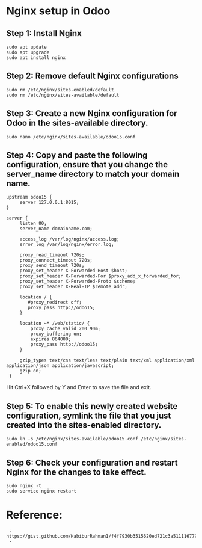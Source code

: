 # Nginx setup in Odoo

## Step 1: Install Nginx
```
sudo apt update
sudo apt upgrade
sudo apt install nginx
```
## Step 2: Remove default Nginx configurations
```
sudo rm /etc/nginx/sites-enabled/default
sudo rm /etc/nginx/sites-available/default
```
## Step 3: Create a new Nginx configuration for Odoo in the sites-available directory.
```
sudo nano /etc/nginx/sites-available/odoo15.conf
```
## Step 4: Copy and paste the following configuration, ensure that you change the server_name directory to match your domain name.
```
upstream odoo15 {
     server 127.0.0.1:8015;
}

server {
     listen 80;
     server_name domainname.com;

     access_log /var/log/nginx/access.log;
     error_log /var/log/nginx/error.log;

     proxy_read_timeout 720s;
     proxy_connect_timeout 720s;
     proxy_send_timeout 720s;
     proxy_set_header X-Forwarded-Host $host;
     proxy_set_header X-Forwarded-For $proxy_add_x_forwarded_for;
     proxy_set_header X-Forwarded-Proto $scheme;
     proxy_set_header X-Real-IP $remote_addr;

     location / {
        #proxy_redirect off;
        proxy_pass http://odoo15;
     }

     location ~* /web/static/ {
         proxy_cache_valid 200 90m;
         proxy_buffering on;
         expires 864000;
         proxy_pass http://odoo15;
     }

     gzip_types text/css text/less text/plain text/xml application/xml application/json application/javascript;
     gzip on;
 }
```
Hit Ctrl+X followed by Y and Enter to save the file and exit.

## Step 5: To enable this newly created website configuration, symlink the file that you just created into the sites-enabled directory.

```
sudo ln -s /etc/nginx/sites-available/odoo15.conf /etc/nginx/sites-enabled/odoo15.conf
```
## Step 6: Check your configuration and restart Nginx for the changes to take effect.

```
sudo nginx -t
sudo service nginx restart
```
# Reference: 
     - https://gist.github.com/HabiburRahman1/f4f7930b3515620ed721c3a511116779
     - 
